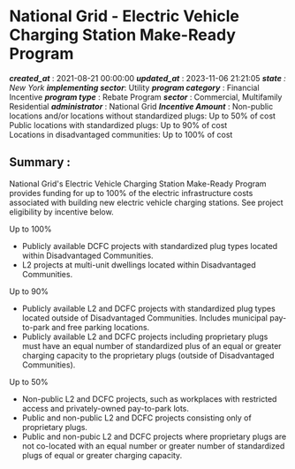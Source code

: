 # National Grid - Electric Vehicle Charging Station Make-Ready Program 
 ***created_at*** : 2021-08-21 00:00:00 
 ***updated_at*** : 2023-11-06 21:21:05 
 ***state** : New York 
 **implementing sector***: Utility 
 ***program category*** : Financial Incentive 
 ***program type*** : Rebate Program 
 ***sector*** : Commercial, Multifamily Residential 
 ***administrator*** : National Grid 
 ***Incentive Amount*** : Non-public locations and/or locations without standardized plugs: Up to 50% of
cost  
Public locations with standardized plugs: Up to 90% of cost  
Locations in disadvantaged communities: Up to 100% of cost

 
 ## Summary : 
 National Grid's Electric Vehicle Charging Station Make-Ready Program provides
funding for up to 100% of the electric infrastructure costs associated with
building new electric vehicle charging stations. See project eligibility by
incentive below.

Up to 100%

  * Publicly available DCFC projects with standardized plug types located within Disadvantaged Communities.
  * L2 projects at multi-unit dwellings located within Disadvantaged Communities.

Up to 90%

  * Publicly available L2 and DCFC projects with standardized plug types located outside of Disadvantaged Communities. Includes municipal pay-to-park and free parking locations.
  * Publicly available L2 and DCFC projects including proprietary plugs must have an equal number of standardized plus of an equal or greater charging capacity to the proprietary plugs (outside of Disadvantaged Communities).

Up to 50%

  * Non-public L2 and DCFC projects, such as workplaces with restricted access and privately-owned pay-to-park lots.
  * Public and non-public L2 and DCFC projects consisting only of proprietary plugs.
  * Public and non-pubic L2 and DCFC projects where proprietary plugs are not co-located with an equal number or greater number of standardized plugs of equal or greater charging capacity.

  

 
 